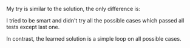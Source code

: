 My try is similar to the solution, the only difference is:

I tried to be smart and didn't try all the possible cases which passed all tests except last one.

In contrast, the learned solution is a simple loop on all possible cases.
